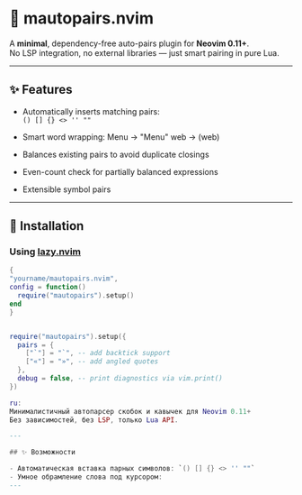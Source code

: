 # 🧩 mautopairs.nvim

A **minimal**, dependency-free auto-pairs plugin for **Neovim 0.11+**.  
No LSP integration, no external libraries — just smart pairing in pure Lua.

---

## ✨ Features

- Automatically inserts matching pairs:  
  `() [] {} <> '' ""`
- Smart word wrapping:
Menu → "Menu"
web → (web)

- Balances existing pairs to avoid duplicate closings
- Even-count check for partially balanced expressions
- Extensible symbol pairs

---

## 🚀 Installation

### Using [lazy.nvim](https://github.com/folke/lazy.nvim)
```lua
{
"yourname/mautopairs.nvim",
config = function()
  require("mautopairs").setup()
end
}


require("mautopairs").setup({
  pairs = {
    ["`"] = "`", -- add backtick support
    ["«"] = "»", -- add angled quotes
  },
  debug = false, -- print diagnostics via vim.print()
})

ru:
Минималистичный автопарсер скобок и кавычек для Neovim 0.11+  
Без зависимостей, без LSP, только Lua API.

---

## ✨ Возможности

- Автоматическая вставка парных символов: `() [] {} <> '' ""`
- Умное обрамление слова под курсором:  
---
